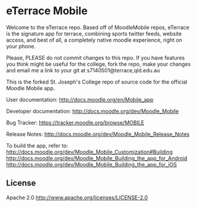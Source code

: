 eTerrace Mobile
============

Welcome to the eTerrace repo. Based off of MoodleMobile repos, eTerrace is the signature app for terrace, combining sports twitter feeds, website access, and best of all, a completely native moodle experience, right on your phone.

Please, PLEASE do not commit changes to this repo. If you have features you think might be useful for the college, fork the repo, make your changes and email me a link to your git at s7140501@terrace,qld.edu.au

This is the forked St. Joseph's College repo of source code for the official Moodle Mobile app.

User documentation: http://docs.moodle.org/en/Mobile_app

Developer documentation: http://docs.moodle.org/dev/Moodle_Mobile

Bug Tracker:  https://tracker.moodle.org/browse/MOBILE

Release Notes: http://docs.moodle.org/dev/Moodle_Mobile_Release_Notes

To build the app, refer to:
http://docs.moodle.org/dev/Moodle_Mobile_Customization#Building
http://docs.moodle.org/dev/Moodle_Mobile_Building_the_app_for_Android
http://docs.moodle.org/dev/Moodle_Mobile_Building_the_app_for_iOS

## License
Apache 2.0 http://www.apache.org/licenses/LICENSE-2.0

